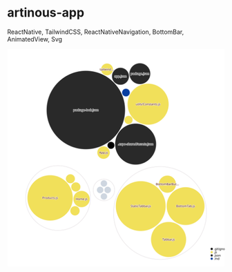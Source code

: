 # artinous-app
ReactNative, TailwindCSS, ReactNativeNavigation, BottomBar, AnimatedView, Svg

![Visualization of the codebase](./diagram.svg)
